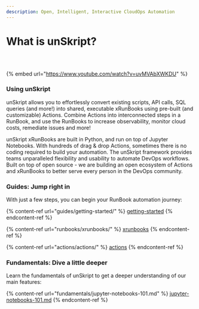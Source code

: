 ```yaml
---
description: Open, Intelligent, Interactive CloudOps Automation
---
```


# What is unSkript?

<figure><img src="https://img.shields.io/github/stars/unskript/Awesome-CloudOPs-Automation?color=orange&#x26;style=for-the-badge" alt=""><figcaption></figcaption></figure>

<div>

<figure><img src="https://img.shields.io/endpoint?url=https://raw.githubusercontent.com/unskript/Awesome-CloudOps-Automation/master/.github/images/runbookShield.json&#x26;style=for-the-badge" alt=""><figcaption></figcaption></figure>

 

<figure><img src="https://img.shields.io/endpoint?url=https://raw.githubusercontent.com/unskript/Awesome-CloudOps-Automation/master/.github/images/actionShield.json&#x26;style=for-the-badge" alt=""><figcaption></figcaption></figure>

</div>

{% embed url="https://www.youtube.com/watch?v=uvMVAbXWKDU" %}

### Using unSkript

unSkript allows you to effortlessly convert existing scripts, API calls, SQL queries (and more!) into shared, executable xRunBooks using pre-built (and customizable) Actions. Combine Actions into interconnected steps in a RunBook, and use the RunBooks to increase observability, monitor cloud costs, remediate issues and more!

unSkript xRunBooks are built in Python, and run on top of Jupyter Notebooks. With hundreds of drag & drop Actions, sometimes there is no coding required to build your automation. The unSkript framework provides teams unparalleled flexibility and usability to automate DevOps workflows. Built on top of open source - we are building an open ecosystem of Actions and xRunBooks to better serve every person in the DevOps community.

### Guides: Jump right in

With just a few steps, you can begin your RunBook automation journey:

{% content-ref url="guides/getting-started/" %}
[getting-started](guides/getting-started/)
{% endcontent-ref %}

{% content-ref url="runbooks/xrunbooks/" %}
[xrunbooks](runbooks/xrunbooks/)
{% endcontent-ref %}

{% content-ref url="actions/actions/" %}
[actions](actions/actions/)
{% endcontent-ref %}

### Fundamentals: Dive a little deeper

Learn the fundamentals of unSkript to get a deeper understanding of our main features:

{% content-ref url="fundamentals/jupyter-notebooks-101.md" %}
[jupyter-notebooks-101.md](fundamentals/jupyter-notebooks-101.md)
{% endcontent-ref %}
